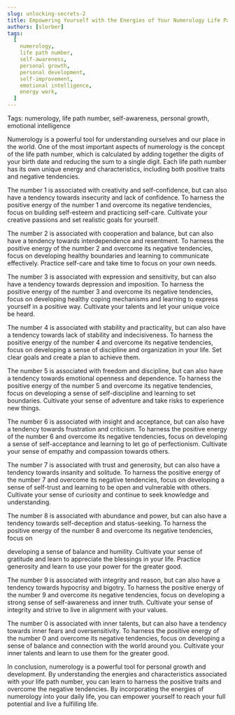 ```yaml
---
slug: unlocking-secrets-2
title: Empowering Yourself with the Energies of Your Numerology Life Path Number - From Weakness to Strength
authors: [slorber]
tags:
  [
    numerology,
    life path number,
    self-awareness,
    personal growth,
    personal development,
    self-improvement,
    emotional intelligence,
    energy work,
  ]
---
```


Tags: numerology, life path number, self-awareness, personal growth, emotional intelligence

Numerology is a powerful tool for understanding ourselves and our place in the world. One of the most important aspects of numerology is the concept of the life path number, which is calculated by adding together the digits of your birth date and reducing the sum to a single digit. Each life path number has its own unique energy and characteristics, including both positive traits and negative tendencies.

The number 1 is associated with creativity and self-confidence, but can also have a tendency towards insecurity and lack of confidence. To harness the positive energy of the number 1 and overcome its negative tendencies, focus on building self-esteem and practicing self-care. Cultivate your creative passions and set realistic goals for yourself.

The number 2 is associated with cooperation and balance, but can also have a tendency towards interdependence and resentment. To harness the positive energy of the number 2 and overcome its negative tendencies, focus on developing healthy boundaries and learning to communicate effectively. Practice self-care and take time to focus on your own needs.

The number 3 is associated with expression and sensitivity, but can also have a tendency towards depression and imposition. To harness the positive energy of the number 3 and overcome its negative tendencies, focus on developing healthy coping mechanisms and learning to express yourself in a positive way. Cultivate your talents and let your unique voice be heard.

The number 4 is associated with stability and practicality, but can also have a tendency towards lack of stability and indecisiveness. To harness the positive energy of the number 4 and overcome its negative tendencies, focus on developing a sense of discipline and organization in your life. Set clear goals and create a plan to achieve them.

The number 5 is associated with freedom and discipline, but can also have a tendency towards emotional openness and dependence. To harness the positive energy of the number 5 and overcome its negative tendencies, focus on developing a sense of self-discipline and learning to set boundaries. Cultivate your sense of adventure and take risks to experience new things.

The number 6 is associated with insight and acceptance, but can also have a tendency towards frustration and criticism. To harness the positive energy of the number 6 and overcome its negative tendencies, focus on developing a sense of self-acceptance and learning to let go of perfectionism. Cultivate your sense of empathy and compassion towards others.

The number 7 is associated with trust and generosity, but can also have a tendency towards insanity and solitude. To harness the positive energy of the number 7 and overcome its negative tendencies, focus on developing a sense of self-trust and learning to be open and vulnerable with others. Cultivate your sense of curiosity and continue to seek knowledge and understanding.

The number 8 is associated with abundance and power, but can also have a tendency towards self-deception and status-seeking. To harness the positive energy of the number 8 and overcome its negative tendencies, focus on

developing a sense of balance and humility. Cultivate your sense of gratitude and learn to appreciate the blessings in your life. Practice generosity and learn to use your power for the greater good.

The number 9 is associated with integrity and reason, but can also have a tendency towards hypocrisy and bigotry. To harness the positive energy of the number 9 and overcome its negative tendencies, focus on developing a strong sense of self-awareness and inner truth. Cultivate your sense of integrity and strive to live in alignment with your values.

The number 0 is associated with inner talents, but can also have a tendency towards inner fears and oversensitivity. To harness the positive energy of the number 0 and overcome its negative tendencies, focus on developing a sense of balance and connection with the world around you. Cultivate your inner talents and learn to use them for the greater good.

In conclusion, numerology is a powerful tool for personal growth and development. By understanding the energies and characteristics associated with your life path number, you can learn to harness the positive traits and overcome the negative tendencies. By incorporating the energies of numerology into your daily life, you can empower yourself to reach your full potential and live a fulfilling life.
